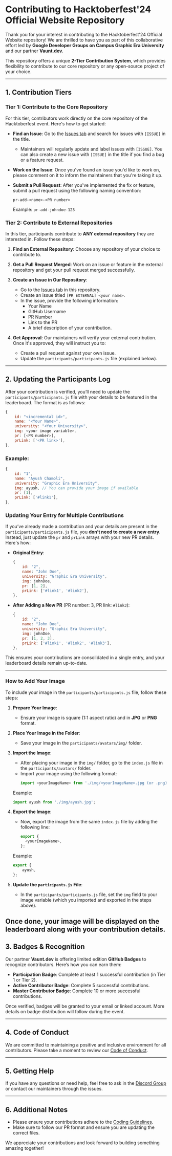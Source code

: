 
# Contributing to Hacktoberfest'24 Official Website Repository

Thank you for your interest in contributing to the Hacktoberfest'24 Official Website repository! We are thrilled to have you as part of this collaborative effort led by **Google Developer Groups on Campus Graphic Era University** and our partner **Vaunt.dev**.

This repository offers a unique **2-Tier Contribution System**, which provides flexibility to contribute to our core repository or any open-source project of your choice.

---

## 1. Contribution Tiers

### Tier 1: Contribute to the Core Repository
For this tier, contributors work directly on the core repository of the Hacktoberfest event. Here's how to get started:

- **Find an Issue**: Go to the [Issues tab](../../issues) and search for issues with `[ISSUE]` in the title.
  - Maintainers will regularly update and label issues with `[ISSUE]`. You can also create a new issue with `[ISSUE]` in the title if you find a bug or a feature request.
  
- **Work on the Issue**: Once you've found an issue you'd like to work on, please comment on it to inform the maintainers that you're taking it up.

- **Submit a Pull Request**: After you've implemented the fix or feature, submit a pull request using the following naming convention:
  ```
  pr-add-<name>-<PR number>
  ```
  Example: `pr-add-johndoe-123`

### Tier 2: Contribute to External Repositories
In this tier, participants contribute to **ANY external repository** they are interested in. Follow these steps:

1. **Find an External Repository**: Choose any repository of your choice to contribute to.

2. **Get a Pull Request Merged**: Work on an issue or feature in the external repository and get your pull request merged successfully.

3. **Create an Issue in Our Repository**: 
    - Go to the [Issues tab](../../issues) in this repository.
    - Create an issue titled `[PR EXTERNAL] <your name>`.
    - In the issue, provide the following information:
        - Your Name
        - GitHub Username
        - PR Number
        - Link to the PR
        - A brief description of your contribution.

4. **Get Approval**: Our maintainers will verify your external contribution. Once it's approved, they will instruct you to:
    - Create a pull request against your own issue.
    - Update the `participants/participants.js` file (explained below).

---

## 2. Updating the Participants Log

After your contribution is verified, you’ll need to update the `participants/participants.js` file with your details to be featured in the leaderboard. The format is as follows:

```js
{
    id: "<incremental id>",
    name: "<Your Name>",
    university: "<Your University>",
    img: <your image variable>,
    pr: [<PR number>],
    prLink: ['<PR link>'],
},
```

### Example:
```js
{
    id: "1",
    name: "Ayush Chamoli",
    university: "Graphic Era University",
    img: ayush, // You can provide your image if available
    pr: [1],
    prLink: ['#link1'],
},
```

### **Updating Your Entry for Multiple Contributions**
If you’ve already made a contribution and your details are present in the `participants/participants.js` file, you **don’t need to create a new entry**. Instead, just update the `pr` and `prLink` arrays with your new PR details. Here's how:

- **Original Entry**:
    ```js
    {
        id: "2",
        name: "John Doe",
        university: "Graphic Era University",
        img: johnDoe,
        pr: [1, 2],
        prLink: ['#link1', '#link2'],
    },
    ```

- **After Adding a New PR** (PR number: 3, PR link: `#link3`):
    ```js
    {
        id: "2",
        name: "John Doe",
        university: "Graphic Era University",
        img: johnDoe,
        pr: [1, 2, 3],
        prLink: ['#link1', '#link2', '#link3'],
    },
    ```

This ensures your contributions are consolidated in a single entry, and your leaderboard details remain up-to-date.

---

### **How to Add Your Image**

To include your image in the `participants/participants.js` file, follow these steps:

1. **Prepare Your Image**: 
   - Ensure your image is square (1:1 aspect ratio) and in **JPG** or **PNG** format.
   
2. **Place Your Image in the Folder**: 
   - Save your image in the `participants/avatars/img/` folder.
   
3. **Import the Image**: 
   - After placing your image in the `img/` folder, go to the `index.js` file in the `participants/avatars/` folder.
   - Import your image using the following format:
     ```js
     import <yourImageName> from './img/<yourImageName>.jpg (or .png)';
     ```

   Example:
   ```js
   import ayush from './img/ayush.jpg';
   ```

4. **Export the Image**: 
   - Now, export the image from the same `index.js` file by adding the following line:
     ```js
     export {
       <yourImageName>,
     };
     ```

   Example:
   ```js
   export {
       ayush,
   };
   ```

5. **Update the `participants.js` File**:
   - In the `participants/participants.js` file, set the `img` field to your image variable (which you imported and exported in the steps above). 

Once done, your image will be displayed on the leaderboard along with your contribution details.
---

## 3. Badges & Recognition

Our partner **Vaunt.dev** is offering limited edition **GitHub Badges** to recognize contributors. Here’s how you can earn them:

- **Participation Badge**: Complete at least 1 successful contribution (in Tier 1 or Tier 2).
- **Active Contributor Badge**: Complete 5 successful contributions.
- **Master Contributor Badge**: Complete 10 or more successful contributions.

Once verified, badges will be granted to your email or linked account. More details on badge distribution will follow during the event.

---

## 4. Code of Conduct

We are committed to maintaining a positive and inclusive environment for all contributors. Please take a moment to review our [Code of Conduct](./CODE_OF_CONDUCT.md).

---

## 5. Getting Help

If you have any questions or need help, feel free to ask in the [Discord Group](https://discord.gg/BngqfTwE) or contact our maintainers through the issues.

---

## 6. Additional Notes

- Please ensure your contributions adhere to the [Coding Guidelines](./CODE_OF_CONDUCT.md).
- Make sure to follow our PR format and ensure you are updating the correct files.
  
We appreciate your contributions and look forward to building something amazing together!
